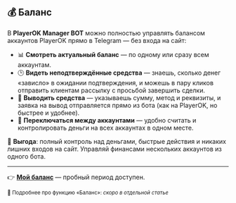 ## 💰 Баланс
В **PlayerOK Manager BOT** можно полностью управлять балансом аккаунтов PlayerOK прямо в Telegram — без входа на сайт:

- 📊 **Смотреть актуальный баланс** — по одному или сразу всем аккаунтам.  
- 🕒 **Видеть неподтверждённые средства** — знаешь, сколько денег «зависло» в ожидании подтверждения, и можешь в пару кликов отправить клиентам рассылку с просьбой завершить сделки.  
- 💸 **Выводить средства** — указываешь сумму, метод и реквизиты, и заявка на вывод отправляется прямо из бота (как на PlayerOK, но быстрее и удобнее).  
- 🔄 **Переключаться между аккаунтами** — удобно считать и контролировать деньги на всех аккаунтах в одном месте.

💎 **Выгода**: полный контроль над деньгами, быстрые действия и никаких лишних входов на сайт. Управляй финансами нескольких аккаунтов из одного бота.

---

👉 [**Мой баланс**](https://t.me/PlayerOKManager_bot?start=github_answer) — пробный период доступен.  

<sub>📖 Подробнее про функцию «Баланс»: *скоро в отдельной статье*</sub>
